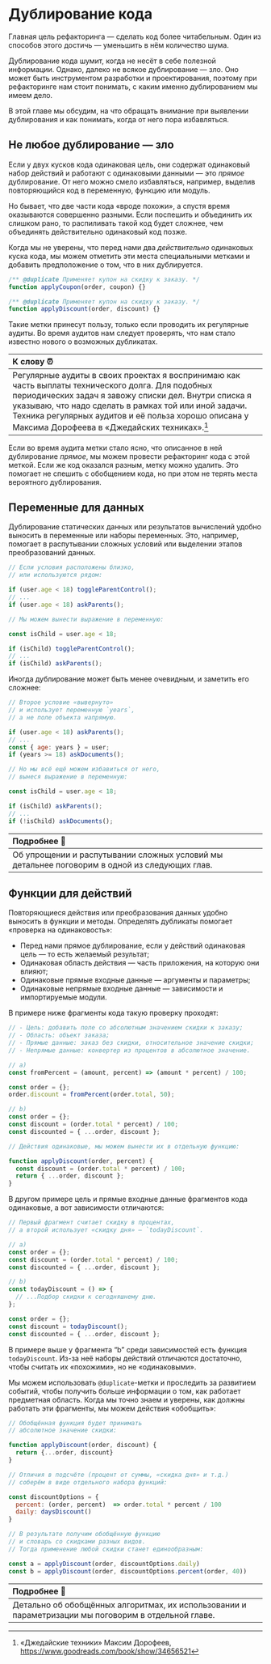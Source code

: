 # Дублирование кода

Главная цель рефакторинга — сделать код более читабельным. Один из способов этого достичь — уменьшить в нём количество шума.

Дублирование кода шумит, когда не несёт в себе полезной информации. Однако, далеко не всякое дублирование — зло. Оно может быть инструментом разработки и проектирования, поэтому при рефакторинге нам стоит понимать, с каким именно дублированием мы имеем дело.

В этой главе мы обсудим, на что обращать внимание при выявлении дублирования и как понимать, когда от него пора избавляться.

## Не любое дублирование — зло

Если у двух кусков кода одинаковая цель, они содержат одинаковый набор действий и работают с одинаковыми данными — это _прямое_ дублирование. От него можно смело избавляться, например, выделив повторяющийся код в переменную, функцию или модуль.

Но бывает, что две части кода «вроде похожи», а спустя время оказываются совершенно разными. Если поспешить и объединить их слишком рано, то распиливать такой код будет сложнее, чем объединять действительно одинаковый код позже.

Когда мы не уверены, что перед нами два _действительно_ одинаковых куска кода, мы можем отметить эти места специальными метками и добавить предположение о том, что в них дублируется.

```js
/** @duplicate Применяет купон на скидку к заказу. */
function applyCoupon(order, coupon) {}

/** @duplicate Применяет купон на скидку к заказу. */
function applyDiscount(order, discount) {}
```

Такие метки принесут пользу, только если проводить их регулярные аудиты. Во время аудитов нам следует проверять, что нам стало известно нового о возможных дубликатах.

| К слову ⏰                                                                                                                                                                                                                                                                                                                                |
| :---------------------------------------------------------------------------------------------------------------------------------------------------------------------------------------------------------------------------------------------------------------------------------------------------------------------------------------- |
| Регулярные аудиты в своих проектах я воспринимаю как часть выплаты технического долга. Для подобных периодических задач я завожу списки дел. Внутри списка я указываю, что надо сделать в рамках той или иной задачи. Техника регулярных аудитов и её польза хорошо описана у Максима Дорофеева в «Джедайских техниках».[^jeditechniques] |

Если во время аудита метки стало ясно, что описанное в ней дублирование _прямое_, мы можем провести рефакторинг кода с этой меткой. Если же код оказался разным, метку можно удалить. Это помогает не спешить с обобщением кода, но при этом не терять места вероятного дублирования.

## Переменные для данных

Дублирование статических данных или результатов вычислений удобно выносить в переменные или наборы переменных. Это, например, помогает в распутывании сложных условий или выделении этапов преобразований данных.

```js
// Если условия расположены близко,
// или используются рядом:

if (user.age < 18) toggleParentControl();
// ...
if (user.age < 18) askParents();

// Мы можем вынести выражение в переменную:

const isChild = user.age < 18;

if (isChild) toggleParentControl();
// ...
if (isChild) askParents();
```

Иногда дублирование может быть менее очевидным, и заметить его сложнее:

```js
// Второе условие «вывернуто»
// и использует переменную `years`,
// а не поле объекта напрямую.

if (user.age < 18) askParents();
// ...
const { age: years } = user;
if (years >= 18) askDocuments();

// Но мы всё ещё можем избавиться от него,
// вынеся выражение в переменную:

const isChild = user.age < 18;

if (isChild) askParents();
// ...
if (!isChild) askDocuments();
```

| Подробнее 🔬                                                                                  |
| :-------------------------------------------------------------------------------------------- |
| Об упрощении и распутывании сложных условий мы детальнее поговорим в одной из следующих глав. |

## Функции для действий

Повторяющиеся действия или преобразования данных удобно выносить в функции и методы. Определять дубликаты помогает «проверка на одинаковость»:

- Перед нами прямое дублирование, если у действий одинаковая цель — то есть желаемый результат;
- Одинаковая область действия — часть приложения, на которую они влияют;
- Одинаковые прямые входные данные — аргументы и параметры;
- Одинаковые непрямые входные данные — зависимости и импортируемые модули.

В примере ниже фрагменты кода такую проверку проходят:

```js
// - Цель: добавить поле со абсолютным значением скидки к заказу;
// - Область: объект заказа;
// - Прямые данные: заказ без скидки, относительное значение скидки;
// - Непрямые данные: конвертер из процентов в абсолютное значение.

// a)
const fromPercent = (amount, percent) => (amount * percent) / 100;

const order = {};
order.discount = fromPercent(order.total, 50);

// b)
const order = {};
const discount = (order.total * percent) / 100;
const discounted = { ...order, discount };

// Действия одинаковые, мы можем вынести их в отдельную функцию:

function applyDiscount(order, percent) {
  const discount = (order.total * percent) / 100;
  return { ...order, discount };
}
```

В другом примере цель и прямые входные данные фрагментов кода одинаковые, а вот зависимости отличаются:

```js
// Первый фрагмент считает скидку в процентах,
// а второй использует «скидку дня» — `todayDiscount`.

// a)
const order = {};
const discount = (order.total * percent) / 100;
const discounted = { ...order, discount };

// b)
const todayDiscount = () => {
  // ...Подбор скидки к сегодняшнему дню.
};

const order = {};
const discount = todayDiscount();
const discounted = { ...order, discount };
```

В примере выше у фрагмента “b” среди зависимостей есть функция `todayDiscount`. Из-за неё наборы действий отличаются достаточно, чтобы считать их «похожими», но не «одинаковыми».

Мы можем использовать `@duplicate`-метки и проследить за развитием событий, чтобы получить больше информации о том, как работает предметная область. Когда мы точно знаем и уверены, как должны работать эти фрагменты, мы можем действия «обобщить»:

```js
// Обобщённая функция будет принимать
// абсолютное значение скидки:

function applyDiscount(order, discount) {
  return {...order, discount}
}

// Отличия в подсчёте (процент от суммы, «скидка дня» и т.д.)
// соберём в виде отдельного набора функций:

const discountOptions = {
  percent: (order, percent)  => order.total * percent / 100
  daily: daysDiscount()
}

// В результате получим обобщённую функцию
// и словарь со скидками разных видов.
// Тогда применение любой скидки станет единообразным:

const a = applyDiscount(order, discountOptions.daily)
const b = applyDiscount(order, discountOptions.percent(order, 40))
```

| Подробнее 🔬                                                                                         |
| :--------------------------------------------------------------------------------------------------- |
| Детально об обобщённых алгоритмах, их использовании и параметризации мы поговорим в отдельной главе. |

[^jeditechniques]: «Джедайские техники» Максим Дорофеев, https://www.goodreads.com/book/show/34656521
